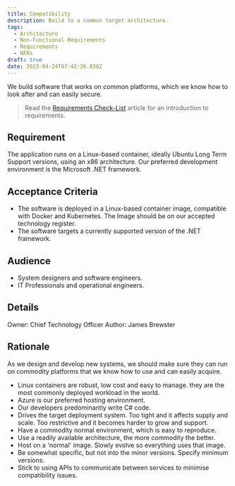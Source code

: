 ```yaml
---
title: Compatibility
description: Build to a common target architecture.
tags:
  - Architecture
  - Non-Functional Requirements
  - Requirements
  - NFRs
draft: true
date: 2023-04-24T07:42:26.830Z
---
```


We build software that works on common platforms, which we know how to look after and can easily secure.

> Read the [Requirements Check-List](xref:requirements-checklist) article for an introduction to requirements.

## Requirement

The application runs on a Linux-based container, ideally Ubuntu Long Term Support versions, using an x86 architecture. Our preferred development environment is the Microsoft .NET framework.

## Acceptance Criteria

* The software is deployed in a Linux-based container image, compatible with Docker and Kubernetes. The Image should be on our accepted technology register.
* The software targets a currently supported version of the .NET framework.

## Audience

* System designers and software engineers.
* IT Professionals and operational engineers.

## Details

Owner: Chief Technology Officer
Author: James Brewster

## Rationale

As we design and develop new systems, we should make sure they can run on commodity platforms that we know how to use and can easily acquire.

* Linux containers are robust, low cost and easy to manage. they are the most commonly deployed workload in the world.
* Azure is our preferred hosting environment.
* Our developers predominantly write C# code.
* Drives the target deployment system. Too tight and it affects supply and scale. Too restrictive and it becomes harder to grow and support.
* Have a commodity normal environment, which is easy to reproduce.
* Use a readily available architecture, the more commodity the better.
* Host on a 'normal' image. Slowly evolve so everything uses that image.
* Be somewhat specific, but not into the minor versions. Specify minimum versions.
* Stick to using APIs to communicate between services to minimise compatibility issues.
